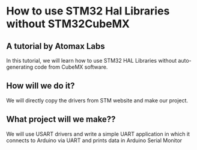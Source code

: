 # How to use STM32 Hal Libraries without STM32CubeMX

## A tutorial by Atomax Labs

In this tutorial, we will learn how to use STM32 HAL Libraries without auto-generating
code from CubeMX software.

## How will we do it?

We will directly copy the drivers from STM website and make our project.

## What project will we make??

We will use USART drivers and write a simple UART application in which it connects to Arduino
via UART and prints data in Arduino Serial Monitor